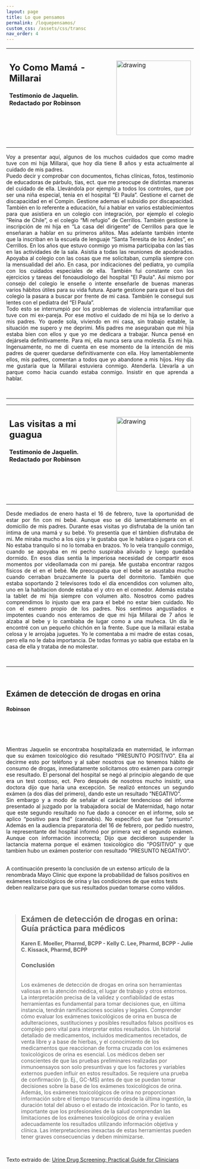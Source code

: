 ```yaml
---
layout: page
title: Lo que pensamos
permalink: /loquepensamos/
custom_css: /assets/css/transc
nav_order: 4
---
```


<table class="notable">
<td><h2>Yo Como Mamá - Millarai</h2>
<h4>Testimonio de Jaquelin. Redactado por Robinson</h4>
<h1 class="western" align="left">&nbsp;</h1>
</td>
<td>
<img src="/elianbebe/assets/images/yo_como_madre.png" alt="drawing" width="200"/>
</td>
</table>


<p style="text-align:justify">Voy a presentar aquí, algunos de los muchos cuidados que como madre tuve con mi hija Millarai, que hoy d&iacute;a tiene 8 a&ntilde;os y esta actualmente al cuidado de mis padres.<br>Puedo decir y comprobar con documentos, fichas cl&iacute;nicas, fotos, testimonio de educadoras de p&aacute;rbulo, t&iacute;as, ect. que me preocupe de distintas maneras del cuidado de ella. Llev&aacute;ndola por ejemplo a todos los controles, que por ser una ni&ntilde;a especial, tenia en el hospital &ldquo;El Paula&rdquo;. Gestione el carnet de discapacidad en el Compin. Gestione ademas el subsidio por discapacidad. Tambi&eacute;n en lo referente a educaci&oacute;n, fui a hablar en varios establecimientos para que asistiera en un colegio con integraci&oacute;n, por ejemplo el colegio &ldquo;Reina de Chile&rdquo;, o el colegio &ldquo;Mi refugio&rdquo; de Cerrillos. Tambi&eacute;n gestione la inscripci&oacute;n de mi hija en &ldquo;La casa del dirigente&rdquo; de Cerrillos para que le ense&ntilde;aran a hablar en su primeros a&ntilde;itos. Mas adelante tambi&eacute;n intente que la inscriban en la escuela de lenguaje &ldquo;Santa Teresita de los Andes&rdquo;, en Cerrillos. En los a&ntilde;os que estuvo conmigo yo misma participaba con las t&iacute;as en las actividades de la sala. Asistia a todas las reuniones de apoderados. Apoyaba al colegio con las cosas que me solicitaban, cumplía siempre con la mensualidad del a&ntilde;o. En casa, por indicaciones del pediatra, yo cumpl&iacute;a con los cuidados especiales de ella. Tambi&eacute;n fui constante con los ejercicios y tareas del fonoaudiologo del hospital "El Paula". Asi mismo por consejo del colegio le ense&ntilde;e o intente ense&ntilde;arle de buenas maneras varios h&aacute;bitos &uacute;tiles para su vida futura. Aparte gestione para que el bus del colegio la pasara a buscar por frente de mi casa. Tambi&eacute;n le consegu&iacute; sus lentes con el pediatra del &ldquo;El Paula&rdquo;.<br> Todo esto se interrumpi&oacute; por los problemas de violencia intrafamiliar que tuve con mi ex-pareja. Por ese motivo el cuidado de mi hija se lo derivo a mis padres. Yo quede sola, viviendo en mi casa, sin trabajo estable, la situaci&oacute;n me supero y me deprimi. Mis padres me aseguraban que mi hija estaba bien con ellos y que yo me dedicara a trabajar. Nunca pens&eacute; en dej&aacute;rsela definitivamente. Para mi, ella nunca sera una molestia. Es mi hija. Ingenuamente, no me di cuenta en ese momento de la intenci&oacute;n de mis padres de querer quedarse definitivamente con ella. Hoy lamentablemente ellos, mis padres, comentan a todos que yo abandone a mis hijos. Hoy día me gustaría que la Millarai estuviera conmigo. Atenderla. Llevarla a un parque como hacia cuando estaba conmigo. Insistir en que aprenda a hablar.</p>
<p>&nbsp;</p>



<hr>



<table class="notable">
<td><h2>Las visitas a mi guagua</h2>
<h4>Testimonio de Jaquelin. Redactado por Robinson</h4>
<h1 class="western" align="left">&nbsp;</h1>
</td>
<td>
<img src="/elianbebe/assets/images/visitas.png" alt="drawing" width="200"/>
</td>
</table>
<p style="text-align:justify">
Desde mediados de enero hasta el 16 de febrero, tuve la oportunidad de estar por fin con mi bebé. Aunque eso se dió lamentablemente en el domicilio de mis padres.
Durante esas visitas yo disfrutaba de la unión tan íntima de una mamá y su bebé. Yo presentía que el támbien disfrutaba de mi. Me miraba mucho a los ojos y le gustaba que le hablara o jugara con el. No estaba tranquilo si no lo tomaba en brazos. Yo lo veía tranquilo conmigo, cuando se apoyaba en mi pecho suspiraba aliviado y luego quedaba dormido. En esos días sentía la imperiosa necesidad de compartir esos momentos por videollamada con mi pareja. Me gustaba encontrar razgos físicos de el en el bebé. Me preocupaba que el bebé se asustaba mucho cuando cerraban bruzcamente la puerta del dormitorio. También que estaba soportando 2 televisores todo el día encendidos con volumen alto, uno en la habitacion donde estaba el y otro en el comedor. Además estaba la tablet de mi hija siempre con volumen alto. Nosotros como padres comprendimos lo injusto que era para el bebé no estar bien cuidado. No con el esmero propio de los padres. Nos sentimos angustiados e impotentes cuando nos enteramos de que mi hija Millarai de 7 años le alzaba al bebe y lo cambiaba de lugar como a una muñeca. Un día le encontré con un pequeño chichón en la frente. Supe que la millarai estaba celosa y le arrojaba juguetes. Yo le comentaba a mi madre de estas cosas, pero ella no le daba importancia. De todas formas yo sabia que estaba en la casa de ella y trataba de no molestar.<p><br>
<hr>

<br>

<h2>Exámen de detección de drogas en orina</h2>
<h4>Robinson</h4>
<h1 class="western" align="left">&nbsp;</h1>

<p style="text-align:justify">
Mientras Jaquelin se encontraba hospitalizada en maternidad, le informan que su exámen toxicológico dió resultado "PRESUNTO POSITIVO". Ella al decirme esto por teléfono y al saber nosotros que no tenemos hábito de consumo de drogas, inmediatamente solicitamos otro exámen para corregir ese resultado. El personal del hospital se negó al principio alegando de que era un test costoso, ect. Pero después de nosotros mucho insistir, una doctora dijo que haria una excepción. Se realizó entonces un segundo exámen (a dos días del primero), dando este un resultado “NEGATIVO”.<br>Sin embargo y a modo de señalar el carácter tendencioso del informe presentado al juzgado por la trabajadora social de Maternidad, hago notar que este segundo resultado no fue dado a conocer en el informe, solo se aplico “positivo para thd” (cannabis). No especificó que fue "presunto". Además en la audiencia preparatoria del 16 de febrero, por pedido nuestro, la representante del hospital informó por primera vez el segundo exámen. Aunque con información incorrecta; Dijo que decidieron suspender la lactancia materna porque el exámen toxicológico dio "POSITIVO" y que tambien hubo un exámen posterior con resultado "PRESUNTO NEGATIVO".
</p>

<br>
A continuación presento la conclusión de un extenso artículo de la renombrada Mayo Clinic que expone la probabilidad de falsos positivos en exámenes toxicológicos de orina y las condiciones de que estos tests deben realizarse para que sus resultados puedan tomarse como válidos.

<br>
<br>
<br>


<blockquote cite="https://www.mayoclinicproceedings.org/article/S0025-6196(11)61120-8/fulltext">


<h2>Exámen de detección de drogas en orina: Guía práctica para médicos</h2>

<h4>Karen E. Moeller, Pharmd, BCPP - Kelly C. Lee, Pharmd, BCPP - Julie C. Kissack, Pharmd, BCPP</h4>

 <h3>Conclusión</h3> <br>
Los exámenes de detección de drogas en orina son herramientas valiosas en la atención médica, el lugar de trabajo y otros entornos. La interpretación precisa de la validez y confiabilidad de estas herramientas es fundamental para tomar decisiones que, en última instancia, tendrán ramificaciones sociales y legales. Comprender cómo evaluar los exámenes toxicológicos de orina en busca de adulteraciones, sustituciones y posibles resultados falsos positivos es complejo pero vital para interpretar estos resultados. Un historial detallado de medicamentos, incluidos medicamentos recetados, de venta libre y a base de hierbas, y
el conocimiento de los medicamentos que reaccionan de forma cruzada con los exámenes toxicológicos de orina es esencial. Los médicos deben ser conscientes de que las pruebas preliminares realizadas por inmunoensayos son solo presuntivas y que los factores y variables externos pueden influir en estos resultados. Se requiere una prueba de confirmación (p. Ej., GC-MS) antes de que se puedan tomar decisiones sobre la base de los exámenes toxicológicos de orina. Además, los exámenes toxicológicos de orina no proporcionan información sobre el tiempo transcurrido desde la última ingestión, la duración total del abuso o el estado de intoxicación. Por lo tanto, es importante que los profesionales de la salud comprendan las limitaciones de los exámenes toxicológicos de orina y evalúen adecuadamente los resultados utilizando información objetiva y clínica. Las interpretaciones inexactas de estas herramientas pueden tener graves consecuencias y deben minimizarse.


</blockquote>

<br>

Texto extraido de: <a href="https://www.mayoclinicproceedings.org/article/S0025-6196(11)61120-8/fulltext"  target="_blank">Urine Drug Screening: Practical Guide for Clinicians</a>

<br>
